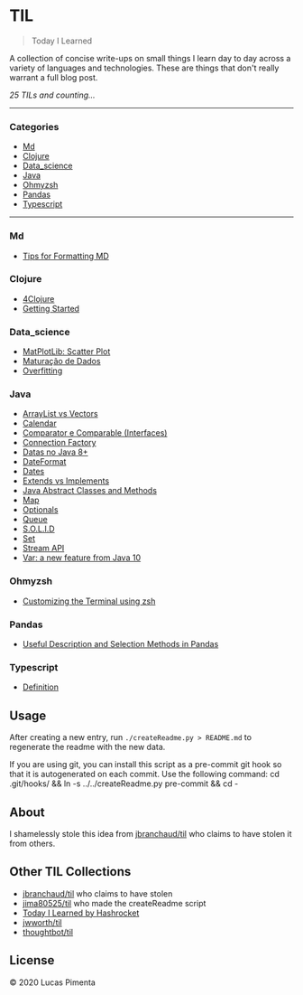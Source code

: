 # TIL

> Today I Learned

A collection of concise write-ups on small things I learn day to day across a
variety of languages and technologies. These are things that don't really
warrant a full blog post.


_25 TILs and counting..._

---

### Categories

* [Md](#MD)
* [Clojure](#clojure)
* [Data_science](#data_science)
* [Java](#java)
* [Ohmyzsh](#ohmyzsh)
* [Pandas](#pandas)
* [Typescript](#typescript)

---

### Md

- [Tips for Formatting MD](MD/formatting_markdown.md)

### Clojure

- [4Clojure](clojure/4clojure_answers.md)
- [Getting Started](clojure/getting_started.md)

### Data_science

- [MatPlotLib: Scatter Plot](data_science/mlp_scatter_plot.md)
- [Maturação de Dados](data_science/maturação_de_dados.md)
- [Overfitting](data_science/overfit.md)

### Java

- [ArrayList vs Vectors](java/ArrayList_Vectors.md)
- [Calendar](java/calendar.md)
- [Comparator e Comparable (Interfaces)](java/Comparator_Comparable.md)
- [Connection Factory](java/Connection_factory.md)
- [Datas no Java 8+](java/DateJava8.md)
- [DateFormat](java/DateFormat.md)
- [Dates](java/Dates.md)
- [Extends vs Implements](java/ExtendsImplements.md)
- [Java Abstract Classes and Methods](java/abstract.md)
- [Map](java/Map.md)
- [Optionals](java/Optionals.md)
- [Queue](java/Queue.md)
- [S.O.L.I.D](java/S.O.L.I.D.md)
- [Set](java/Set.md)
- [Stream API](java/StreamAPI.md)
- [Var: a new feature from Java 10](java/var.md)

### Ohmyzsh

- [Customizing the Terminal using zsh](ohmyzsh/customizing_terminal.md)

### Pandas

- [Useful Description and Selection Methods in Pandas](pandas/useful_methods.md)

### Typescript

- [Definition](typescript/definition.md)

## Usage

After creating a new entry, run `./createReadme.py > README.md` to regenerate
the readme with the new data.

If you are using git, you can install this script as a pre-commit git hook so
that it is autogenerated on each commit.  Use the following command:
    cd .git/hooks/ && ln -s ../../createReadme.py pre-commit && cd -


## About

I shamelessly stole this idea from
[jbranchaud/til](https://github.com/jbranchaud/til) who claims to have stolen
it from others.

## Other TIL Collections

* [jbranchaud/til](https://github.com/jbranchaud/til) who claims to have stolen
* [jima80525/til](https://github.com/jima80525/til) who made the createReadme script
* [Today I Learned by Hashrocket](https://til.hashrocket.com)
* [jwworth/til](https://github.com/jwworth/til)
* [thoughtbot/til](https://github.com/thoughtbot/til)

## License

&copy; 2020 Lucas Pimenta

